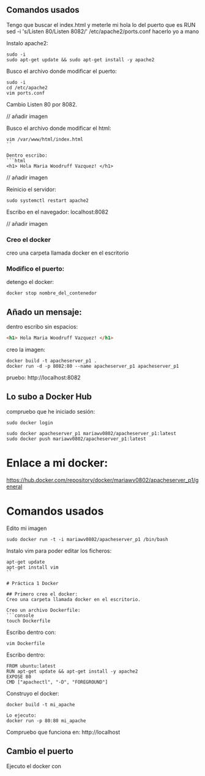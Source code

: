 ## Comandos usados

Tengo que buscar el index.html y meterle mi hola
lo del puerto que es RUN sed -i 's/Listen 80/Listen 8082/' /etc/apache2/ports.conf hacerlo yo a mano

Instalo apache2:
```console
sudo -i
sudo apt-get update && sudo apt-get install -y apache2
```

Busco el archivo donde modificar el puerto:
```console
sudo -i
cd /etc/apache2
vim ports.conf
```

Cambio Listen 80 por 8082.

// añadir imagen

Busco el archivo donde modificar el html:

```console
vim /var/www/html/index.html
``

Dentro escribo:
```html
<h1> Hola Maria Woodruff Vazquez! </h1>
```

// añadir imagen

Reinicio el servidor:
```console
sudo systemctl restart apache2
```

Escribo en el navegador: localhost:8082

// añadir imagen



### Creo el docker

creo una carpeta llamada docker en el escritorio




### Modifico el puerto: 

detengo el docker:
```console
docker stop nombre_del_contenedor
```


## Añado un mensaje:

dentro escribo sin espacios:
```html
<h1> Hola Maria Woodruff Vazquez! </h1>
```

creo la imagen:

```console
docker build -t apacheserver_p1 .
docker run -d -p 8082:80 --name apacheserver_p1 apacheserver_p1
```

pruebo: http://localhost:8082


## Lo subo a Docker Hub

compruebo que he iniciado sesión:
```console
sudo docker login
```

```console
sudo docker apacheserver_p1 mariawv0802/apacheserver_p1:latest
sudo docker push mariawv0802/apacheserver_p1:latest
```


# Enlace a mi docker:

https://hub.docker.com/repository/docker/mariawv0802/apacheserver_p1/general



# Comandos usados

Edito mi imagen
```console
sudo docker run -t -i mariawv0802/apacheserver_p1 /bin/bash
```

Instalo vim para poder editar los ficheros:
```console
apt-get update
apt-get install vim
``

# Práctica 1 Docker

## Primero creo el docker:
Creo una carpeta llamada docker en el escritorio.

Creo un archivo Dockerfile:
```console
touch Dockerfile
```

Escribo dentro con:
```console
vim Dockerfile
```

Escribo dentro:
```console
FROM ubuntu:latest
RUN apt-get update && apt-get install -y apache2
EXPOSE 80
CMD ["apachectl", "-D", "FOREGROUND"]
```

Construyo el docker:
```console
docker build -t mi_apache
```

```console
Lo ejecuto:
docker run -p 80:80 mi_apache
```

Compruebo que funciona en: http://localhost

## Cambio el puerto

Ejecuto el docker con 

